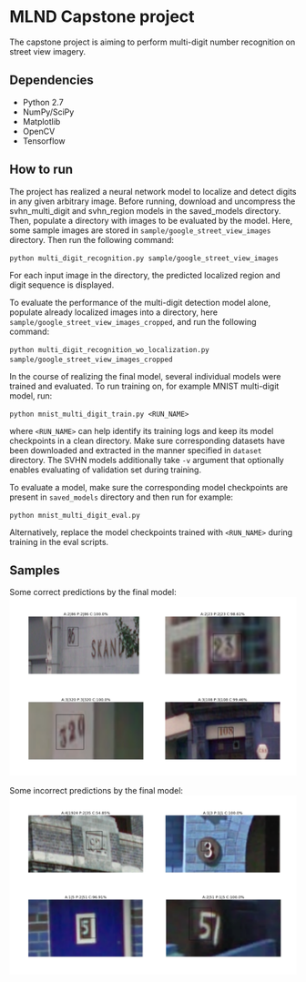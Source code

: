 # MLND Capstone project
The capstone project is aiming to perform multi-digit number recognition on street view imagery.

## Dependencies
- Python 2.7
- NumPy/SciPy
- Matplotlib
- OpenCV
- Tensorflow

## How to run
The project has realized a neural network model to localize and detect digits in any given arbitrary image. Before running, download and uncompress the svhn\_multi\_digit and svhn\_region models in the saved\_models directory. Then, populate a directory with images to be evaluated by the model. Here, some sample images are stored in `sample/google_street_view_images` directory. Then run the following command:

`python multi_digit_recognition.py sample/google_street_view_images`

For each input image in the directory, the predicted localized region and digit sequence is displayed.

To evaluate the performance of the multi-digit detection model alone, populate already localized images into a directory, here `sample/google_street_view_images_cropped`, and run the following command:

`python multi_digit_recognition_wo_localization.py sample/google_street_view_images_cropped`

In the course of realizing the final model, several individual models were trained and evaluated. To run training on, for example MNIST multi-digit model, run:

`python mnist_multi_digit_train.py <RUN_NAME>`

where `<RUN_NAME>` can help identify its training logs and keep its model checkpoints in a clean directory. Make sure corresponding datasets have been downloaded and extracted in the manner specified in `dataset` directory. The SVHN models additionally take `-v` argument that optionally enables evaluating of validation set during training.

To evaluate a model, make sure the corresponding model checkpoints are present in `saved_models` directory and then run for example:

`python mnist_multi_digit_eval.py`

Alternatively, replace the model checkpoints trained with `<RUN_NAME>` during training in the eval scripts.

## Samples
Some correct predictions by the final model:
![positive](/doc/report/combined_predict_pos.png?raw=true "Positive") 

Some incorrect predictions by the final model:
![negative](/doc/report/combined_predict_neg.png?raw=true "Negative") 